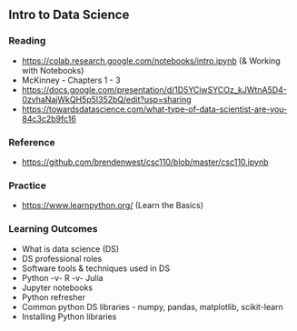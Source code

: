 ## Intro to Data Science

### Reading

- https://colab.research.google.com/notebooks/intro.ipynb  (& Working with Notebooks)
- McKinney - Chapters 1 - 3
- https://docs.google.com/presentation/d/1D5YCiwSYCOz_kJWtnA5D4-0zvhaNajWkQH5p5I352bQ/edit?usp=sharing 
- https://towardsdatascience.com/what-type-of-data-scientist-are-you-84c3c2b9fc16

 
### Reference

- https://github.com/brendenwest/csc110/blob/master/csc110.ipynb 

### Practice

- https://www.learnpython.org/  (Learn the Basics)

 
### Learning Outcomes
- What is data science (DS)
- DS professional roles 
- Software tools & techniques used in DS
- Python -v- R -v- Julia
- Jupyter notebooks
- Python refresher
- Common python DS libraries - numpy, pandas, matplotlib, scikit-learn
- Installing Python libraries
